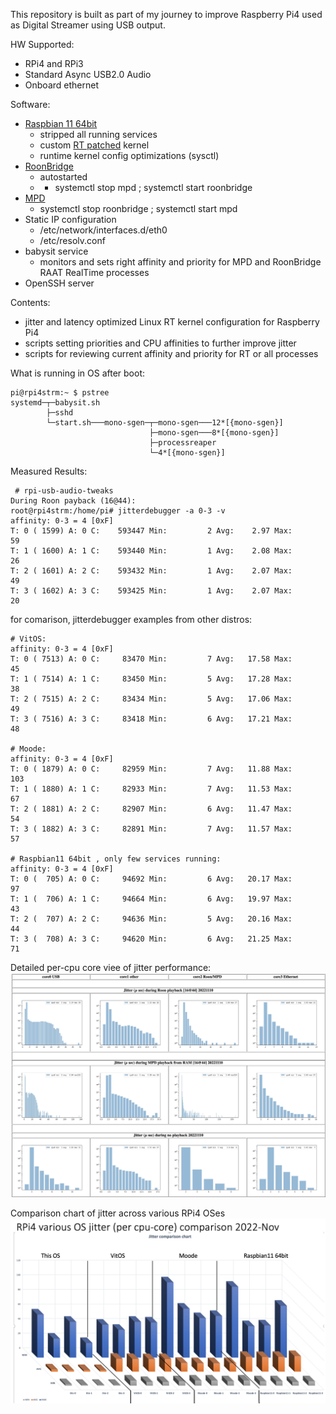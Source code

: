 This repository is built as part of my journey to improve Raspberry Pi4 used as Digital Streamer using USB output.

HW Supported:
- RPi4 and RPi3
- Standard Async USB2.0 Audio
- Onboard ethernet

Software:
- [Raspbian 11 64bit](https://www.raspberrypi.com/news/raspberry-pi-os-64-bit/)
    - stripped all running services
    - custom [RT patched](https://mirrors.edge.kernel.org/pub/linux/kernel/projects/rt/) kernel
    - runtime kernel config optimizations (sysctl)
- [RoonBridge](https://roonlabs.com/downloads)
    - autostarted
    - - systemctl stop mpd ; systemctl start roonbridge
- [MPD](https://github.com/MusicPlayerDaemon/MPD)
    - systemctl stop roonbridge ; systemctl start mpd
- Static IP configuration
    - /etc/network/interfaces.d/eth0
    - /etc/resolv.conf
- babysit service
    - monitors and sets right affinity and priority for MPD and RoonBridge RAAT RealTime processes
- OpenSSH server

Contents:
- jitter and latency optimized Linux RT kernel configuration for Raspberry Pi4
- scripts setting priorities and CPU affinities to further improve jitter
- scripts for reviewing current affinity and priority for RT or all processes

What is running in OS after boot:

    pi@rpi4strm:~ $ pstree
    systemd─┬─babysit.sh
            ├─sshd
            └─start.sh───mono-sgen─┬─mono-sgen───12*[{mono-sgen}]
                                   ├─mono-sgen───8*[{mono-sgen}]
                                   ├─processreaper
                                   └─4*[{mono-sgen}]

Measured Results:

     # rpi-usb-audio-tweaks 
    During Roon payback (16@44):
    root@rpi4strm:/home/pi# jitterdebugger -a 0-3 -v
    affinity: 0-3 = 4 [0xF]
    T: 0 ( 1599) A: 0 C:    593447 Min:         2 Avg:    2.97 Max:        59
    T: 1 ( 1600) A: 1 C:    593440 Min:         1 Avg:    2.08 Max:        26
    T: 2 ( 1601) A: 2 C:    593432 Min:         1 Avg:    2.07 Max:        49
    T: 3 ( 1602) A: 3 C:    593425 Min:         1 Avg:    2.07 Max:        20

for comarison, jitterdebugger examples from other distros:

    # VitOS:
    affinity: 0-3 = 4 [0xF]
    T: 0 ( 7513) A: 0 C:     83470 Min:         7 Avg:   17.58 Max:        45
    T: 1 ( 7514) A: 1 C:     83450 Min:         5 Avg:   17.28 Max:        38
    T: 2 ( 7515) A: 2 C:     83434 Min:         5 Avg:   17.06 Max:        49
    T: 3 ( 7516) A: 3 C:     83418 Min:         6 Avg:   17.21 Max:        48
    
    # Moode:
    affinity: 0-3 = 4 [0xF]
    T: 0 ( 1879) A: 0 C:     82959 Min:         7 Avg:   11.88 Max:       103
    T: 1 ( 1880) A: 1 C:     82933 Min:         7 Avg:   11.53 Max:        67
    T: 2 ( 1881) A: 2 C:     82907 Min:         6 Avg:   11.47 Max:        54
    T: 3 ( 1882) A: 3 C:     82891 Min:         7 Avg:   11.57 Max:        57

    # Raspbian11 64bit , only few services running:
    affinity: 0-3 = 4 [0xF]
    T: 0 (  705) A: 0 C:     94692 Min:         6 Avg:   20.17 Max:        97
    T: 1 (  706) A: 1 C:     94664 Min:         6 Avg:   19.97 Max:        43
    T: 2 (  707) A: 2 C:     94636 Min:         5 Avg:   20.16 Max:        44
    T: 3 (  708) A: 3 C:     94620 Min:         6 Avg:   21.25 Max:        71

Detailed per-cpu core viee of jitter performance:
![jitterplot-output](https://github.com/maniac0r/rpi-usb-audio-tweaks/blob/main/images/jitterplot-outputs.png?raw=true)

Comparison chart of jitter across various RPi4 OSes
![img](https://raw.githubusercontent.com/maniac0r/rpi-usb-audio-tweaks/main/images/Chart-RPi4-OS-jitter-comparison.png)
